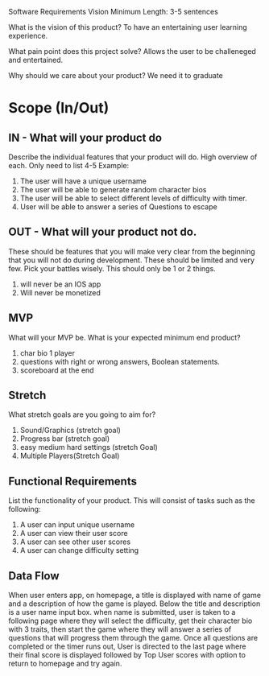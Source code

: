 Software Requirements
Vision
Minimum Length: 3-5 sentences

What is the vision of this product?
To have an entertaining user learning experience.  

What pain point does this project solve?
Allows the user to be challeneged and entertained.

Why should we care about your product?
We need it to graduate

# Scope (In/Out)
## IN - What will your product do
Describe the individual features that your product will do.
High overview of each. Only need to list 4-5
Example:
1. The user will have a unique username
2. The user will be able to generate random character bios
3. The user will be able to select different levels of difficulty with timer.
4. User will be able to answer a series of Questions to escape

## OUT - What will your product not do.
These should be features that you will make very clear from the beginning that you will not do during development. These should be limited and very few. Pick your battles wisely. This should only be 1 or 2 things. 
1. will never be an IOS app
2. Will never be monetized 

## MVP
What will your MVP be. What is your expected minimum end product?
1. char bio 1 player
2. questions with right or wrong answers, Boolean statements. 
3. scoreboard at the end

## Stretch
What stretch goals are you going to aim for?
1. Sound/Graphics (stretch goal)
2. Progress bar (stretch goal)
3. easy medium hard settings (stretch Goal)
4. Multiple Players(Stretch Goal) 

## Functional Requirements
List the functionality of your product. This will consist of tasks such as the following:

1. A user can input unique username
2. A user can view their user score
3. A user can see other user scores
4. A user can change difficulty setting

## Data Flow
When user enters app, on homepage, a title is displayed with name of game and a description of how the game is played. Below the title and description is a user name input box. when name is submitted, user is taken to a following page where they will select the difficulty, get their character bio with 3 traits, then start the game where they will answer a series of questions that will progress them through the game. Once all questions are completed or the timer runs out, User is directed to the last page where their final score is displayed followed by Top User scores with option to return to homepage and try again.     
